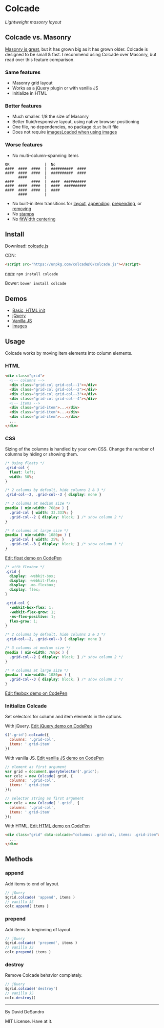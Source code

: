 # Colcade

_Lightweight masonry layout_

## Colcade vs. Masonry

[Masonry is great](http://masonry.desandro.com), but it has grown big as it has grown older. Colcade is designed to be small & fast. I recommend using Colcade over Masonry, but read over this feature comparison.

### Same features

+ Masonry grid layout
+ Works as a jQuery plugin or with vanilla JS
+ Initialize in HTML

### Better features

+ Much smaller. 1/8 the size of Masonry
+ Better fluid/responsive layout, using native browser positioning
+ One file, no dependencies, no package `dist` built file
+ Does not require [imagesLoaded when using images](http://masonry.desandro.com/layout.html#imagesloaded)

### Worse features

+ No multi-column-spanning items

```
OK                |  No
####  ####  ####  |  ##########  ####
####  ####  ####  |  ##########  ####
      ####        |
####        ####  |  ####  ##########
####  ####  ####  |  ####  ##########
####  ####  ####  |  ####
      ####        |
```

+ No built-in item transitions for [layout](http://masonry.desandro.com/methods.html#layout-masonry), [appending](http://masonry.desandro.com/methods.html#appended), [prepending](http://masonry.desandro.com/methods.html#prepended), or [removing](http://masonry.desandro.com/methods.html#remove)
+ No [stamps](http://masonry.desandro.com/options.html#stamp)
+ No [fitWidth centering](http://masonry.desandro.com/options.html#fitwidth)

## Install

Download: [colcade.js](https://unpkg.com/colcade@0/colcade.js)

CDN:

``` html
<script src="https://unpkg.com/colcade@0/colcade.js"></script>
```

[npm](https://www.npmjs.com/package/colcade): `npm install colcade`

Bower: `bower install colcade`

## Demos

+ [Basic, HTML init](http://codepen.io/desandro/pen/vGPVOR)
+ [jQuery](http://codepen.io/desandro/pen/vGPVOR)
+ [Vanilla JS](http://codepen.io/desandro/pen/EKMdjN)
+ [Images](http://codepen.io/desandro/pen/pyYxvz)

## Usage

Colcade works by moving item elements into column elements.

### HTML

``` html
<div class="grid">
  <!-- columns -->
  <div class="grid-col grid-col--1"></div>
  <div class="grid-col grid-col--2"></div>
  <div class="grid-col grid-col--3"></div>
  <div class="grid-col grid-col--4"></div>
  <!-- items -->
  <div class="grid-item">...</div>
  <div class="grid-item">...</div>
  <div class="grid-item">...</div>
  ...
</div>
```

### CSS

Sizing of the columns is handled by your own CSS. Change the number of columns by hiding or showing them.

``` css
/* Using floats */
.grid-col {
  float: left;
  width: 50%;
}

/* 2 columns by default, hide columns 2 & 3 */
.grid-col--2, .grid-col--3 { display: none }

/* 3 columns at medium size */
@media ( min-width: 768px ) {
  .grid-col { width: 33.333%; }
  .grid-col--2 { display: block; } /* show column 2 */
}

/* 4 columns at large size */
@media ( min-width: 1080px ) {
  .grid-col { width: 25%; }
  .grid-col--3 { display: block; } /* show column 3 */
}
```

[Edit float demo on CodePen](http://codepen.io/desandro/pen/EKMdxg)

``` css
/* with flexbox */
.grid {
  display: -webkit-box;
  display: -webkit-flex;
  display: -ms-flexbox;
  display: flex;
}

.grid-col {
  -webkit-box-flex: 1;
  -webkit-flex-grow: 1;
  -ms-flex-positive: 1;
  flex-grow: 1;
}

/* 2 columns by default, hide columns 2 & 3 */
.grid-col--2, .grid-col--3 { display: none }

/* 3 columns at medium size */
@media ( min-width: 768px ) {
  .grid-col--2 { display: block; } /* show column 2 */
}

/* 4 columns at large size */
@media ( min-width: 1080px ) {
  .grid-col--3 { display: block; } /* show column 3 */
}
```

[Edit flexbox demo on CodePen](http://codepen.io/desandro/pen/RadeWy)

### Initialize Colcade

Set selectors for column and item elements in the options.

With jQuery. [Edit jQuery demo on CodePen](http://codepen.io/desandro/pen/vGPVOR)

``` js
$('.grid').colcade({
  columns: '.grid-col',
  items: '.grid-item'
})
```

With vanilla JS. [Edit vanilla JS demo on CodePen](http://codepen.io/desandro/pen/EKMdjN)

``` js
// element as first argument
var grid = document.querySelector('.grid');
var colc = new Colcade( grid, {
  columns: '.grid-col',
  items: '.grid-item'
});

// selector string as first argument
var colc = new Colcade( '.grid', {
  columns: '.grid-col',
  items: '.grid-item'
});
```

With HTML. [Edit HTML demo on CodePen](http://codepen.io/desandro/pen/EKMdxg)

``` html
<div class="grid" data-colcade="columns: .grid-col, items: .grid-item">
  ...
</div>
```

## Methods

### append

Add items to end of layout.

``` js
// jQuery
$grid.colcade( 'append', items )
// vanilla JS
colc.append( items )
```

### prepend

Add items to beginning of layout.

``` js
// jQuery
$grid.colcade( 'prepend', items )
// vanilla JS
colc.prepend( items )
```

### destroy

Remove Colcade behavior completely.

``` js
// jQuery
$grid.colcade('destroy')
// vanilla JS
colc.destroy()
```

---

By David DeSandro

MIT License. Have at it.
